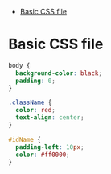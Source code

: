 - [Basic CSS file](#basic-CSS-file)
# Basic CSS file
```css
body {
  background-color: black;
  padding: 0;
}

.className {
  color: red;
  text-align: center;
}

#idName {
  padding-left: 10px;
  color: #ff0000;
}
```
